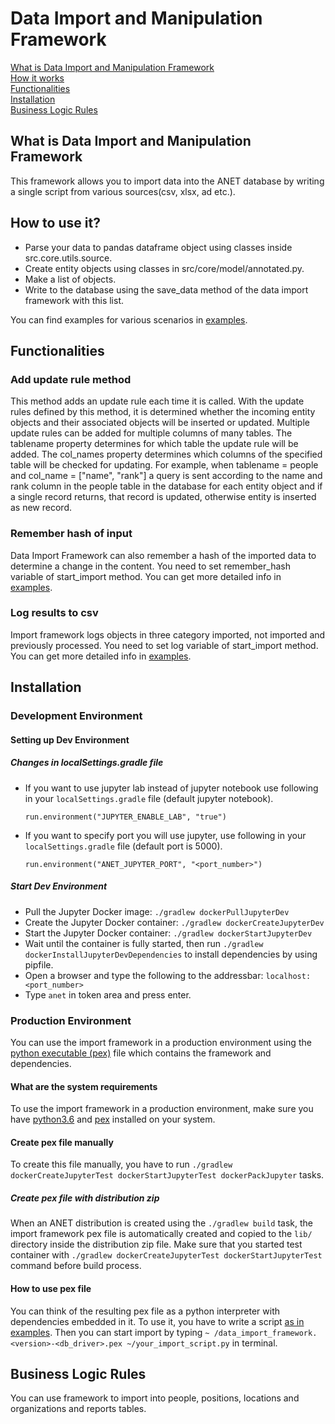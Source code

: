 # Data Import and Manipulation Framework

[What is Data Import and Manipulation Framework](#what_is_data_import_and_manipulation_framework) <br />
[How it works](#how_it_works) <br />
[Functionalities](#functionalities) <br />
[Installation](#installation) <br />
[Business Logic Rules](#business-logic-rules)<br />

## What is Data Import and Manipulation Framework
This framework allows you to import data into the ANET database by writing a single script from various sources(csv, xlsx, ad etc.).<br />

## How to use it?
- Parse your data to pandas dataframe object using classes inside src.core.utils.source.
- Create entity objects using classes in src/core/model/annotated.py.
- Make a list of objects.
- Write to the database using the save_data method of the data import framework with this list.

You can find examples for various scenarios in [examples](https://github.com/NCI-Agency/anet/tree/GH-2959-Data-import-and-manipulation-framework/anet-tools/src/examples).


## Functionalities

### Add update rule method
This method adds an update rule each time it is called. With the update rules defined by this method, it is determined whether the incoming entity objects and their associated objects will be inserted or updated. Multiple update rules can be added for multiple columns of many tables. The tablename property determines for which table the update rule will be added. The col_names property determines which columns of the specified table will be checked for updating. For example, when tablename = people and col_name = ["name", "rank"] a query is sent according to the name and rank column in the people table in the database for each entity object and if a single record returns, that record is updated, otherwise entity is inserted as new record.

### Remember hash of input
Data Import Framework can also remember a hash of the imported data to determine a change in the content. You need to set remember_hash variable of start_import method. You can get more detailed info in [examples](https://github.com/NCI-Agency/anet/tree/GH-2959-Data-import-and-manipulation-framework/anet-tools/src/examples).

### Log results to csv
Import framework logs objects in three category imported, not imported and previously processed. You need to set log variable of start_import method. You can get more detailed info in [examples](https://github.com/NCI-Agency/anet/tree/GH-2959-Data-import-and-manipulation-framework/anet-tools/src/examples).

## Installation
### Development Environment
#### Setting up Dev Environment
##### Changes in localSettings.gradle file
- If you want to use jupyter lab instead of jupyter notebook use following in your `localSettings.gradle` file (default jupyter notebook).
    ```
    run.environment("JUPYTER_ENABLE_LAB", "true")
    ```
- If you want to specify port you will use jupyter, use following in your `localSettings.gradle` file (default port is 5000).
    ```
    run.environment("ANET_JUPYTER_PORT", "<port_number>")
    ```
##### Start Dev Environment
- Pull the Jupyter Docker image: `./gradlew dockerPullJupyterDev`
- Create the Jupyter Docker container: `./gradlew dockerCreateJupyterDev`
- Start the Jupyter Docker container: `./gradlew dockerStartJupyterDev`
- Wait until the container is fully started, then run `./gradlew dockerInstallJupyterDevDependencies` to install dependencies by using pipfile.
- Open a browser and type the following to the addressbar: `localhost:<port_number>`
- Type `anet` in token area and press enter.

### Production Environment
You can use the import framework in a production environment using the [python executable (pex)](https://pypi.org/project/pex/) file which contains the framework and dependencies.

#### What are the system requirements
To use the import framework in a production environment, make sure you have [python3.6](https://www.python.org/) and [pex](https://pypi.org/project/pex/) installed on your system.

#### Create pex file manually
To create this file manually, you have to run `./gradlew dockerCreateJupyterTest dockerStartJupyterTest dockerPackJupyter` tasks.
##### Create pex file with distribution zip
When an ANET distribution is created using the `./gradlew build` task, the import framework pex file is automatically created and copied to the `lib/` directory inside the distribution zip file. Make sure that you started test container with `./gradlew dockerCreateJupyterTest dockerStartJupyterTest` command before build process.

#### How to use pex file
You can think of the resulting pex file as a python interpreter with dependencies embedded in it. To use it, you have to write a script [as in examples](https://github.com/NCI-Agency/anet/tree/GH-2959-Data-import-and-manipulation-framework/anet-tools/src/examples). Then you can start import by typing `~ /data_import_framework.<version>-<db_driver>.pex ~/your_import_script.py` in terminal.

## Business Logic Rules
You can use framework to import into people, positions, locations and organizations and reports tables. <br />